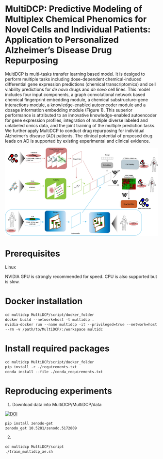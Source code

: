 # MultiDCP: Predictive Modeling of Multiplex Chemical Phenomics for Novel Cells and Individual Patients: Application to Personalized Alzheimer’s Disease Drug Repurposing

MultiDCP is multi-tasks transfer learning based model. It is desiged to perform multiple tasks including dose-dependent chemical-induced differential gene expression predictions (chemical transcriptomics) and cell viability predictions for *de novo* drugs and *de novo* cell lines. This model includes four input components, a graph convolutional network based chemical fingerprint embedding module, a chemical substructure-gene interactions module, a knowledge-enabled autoencoder module and a dosage information embedding module (Figure 1). This superior performance is attributed to an innovative knowledge-enabled autoencoder for gene expression profiles, integration of multiple diverse labeled and unlabeled omics data, and the joint training of the multiple prediction tasks. We further apply MultiDCP to conduct drug repurposing for individual Alzheimer’s disease (AD) patients. The clinical potential of proposed drug leads on AD is supported by existing experimental and clinical evidence.

![alt text](docs/architecutre.png "Pipeline")

# Prerequisites
Linux

NVIDIA GPU is strongly recommended for speed. CPU is also supported but is slow.

# Docker installation
```
cd multidcp MultiDCP/script/docker_folder
docker build --network=host -t multidcp .
nvidia-docker run --name multidcp -it --privileged=true --network=host --rm -v /path/to/MultiDCP/:/workspace multidc
```

# Install required packages
```
cd multidcp MultiDCP/script/docker_folder
pip install -r ./requirements.txt
conda install --file ./conda_requirements.txt
```

# Reproducing experiments
1. Download data into MultiDCP/MultiDCP/data

[![DOI](https://zenodo.org/badge/DOI/10.5281/zenodo.5172809.svg)](https://doi.org/10.5281/zenodo.5172809)
```
pip install zenodo-get
zenodo_get 10.5281/zenodo.5172809
```

2. 
```
cd multidcp MultiDCP/script
./train_multidcp_ae.sh
```



